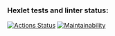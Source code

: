 ### Hexlet tests and linter status:

[![Actions Status](https://github.com/reflectorno/frontend-project-44/actions/workflows/hexlet-check.yml/badge.svg)](https://github.com/reflectorno/frontend-project-44/actions)
[![Maintainability](https://api.codeclimate.com/v1/badges/e21afc1c5b175a7bc556/maintainability)](https://codeclimate.com/github/reflectorno/frontend-project-44/maintainability)
